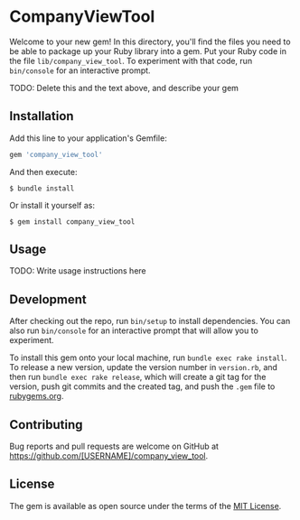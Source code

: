 # CompanyViewTool

Welcome to your new gem! In this directory, you'll find the files you need to be able to package up your Ruby library into a gem. Put your Ruby code in the file `lib/company_view_tool`. To experiment with that code, run `bin/console` for an interactive prompt.

TODO: Delete this and the text above, and describe your gem

## Installation

Add this line to your application's Gemfile:

```ruby
gem 'company_view_tool'
```

And then execute:

    $ bundle install

Or install it yourself as:

    $ gem install company_view_tool

## Usage

TODO: Write usage instructions here

## Development

After checking out the repo, run `bin/setup` to install dependencies. You can also run `bin/console` for an interactive prompt that will allow you to experiment.

To install this gem onto your local machine, run `bundle exec rake install`. To release a new version, update the version number in `version.rb`, and then run `bundle exec rake release`, which will create a git tag for the version, push git commits and the created tag, and push the `.gem` file to [rubygems.org](https://rubygems.org).

## Contributing

Bug reports and pull requests are welcome on GitHub at https://github.com/[USERNAME]/company_view_tool.

## License

The gem is available as open source under the terms of the [MIT License](https://opensource.org/licenses/MIT).

